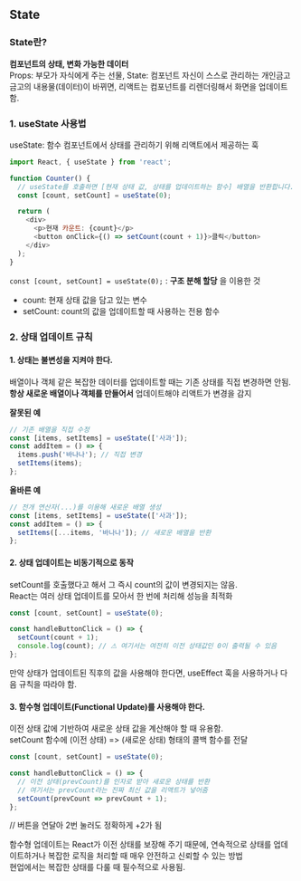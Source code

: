 ## State

### State란?
**컴포넌트의 상태, 변화 가능한 데이터** <br>
Props: 부모가 자식에게 주는 선물, State: 컴포넌트 자신이 스스로 관리하는 개인금고 <br>
금고의 내용물(데이터)이 바뀌면, 리액트는 컴포넌트를 리렌더링해서 화면을 업데이트함.

### 1. useState 사용법
useState: 함수 컴포넌트에서 상태를 관리하기 위해 리액트에서 제공하는 훅
```js
import React, { useState } from 'react';

function Counter() {
  // useState를 호출하면 [현재 상태 값, 상태를 업데이트하는 함수] 배열을 반환합니다.
  const [count, setCount] = useState(0);

  return (
    <div>
      <p>현재 카운트: {count}</p>
      <button onClick={() => setCount(count + 1)}>클릭</button>
    </div>
  );
}
```

`const [count, setCount] = useState(0);` : **구조 분해 할당** 을 이용한 것 <br>
- count: 현재 상태 값을 담고 있는 변수
- setCount: count의 값을 업데이트할 때 사용하는 전용 함수

### 2. 상태 업데이트 규칙
#### 1. 상태는 불변성을 지켜야 한다.
배열이나 객체 같은 복잡한 데이터를 업데이트할 때는 기존 상태를 직접 변경하면 안됨. **항상 새로운 배열이나 객체를 만들어서** 업데이트해야 리액트가 변경을 감지

**잘못된 예**
```js
// 기존 배열을 직접 수정
const [items, setItems] = useState(['사과']);
const addItem = () => {
  items.push('바나나'); // 직접 변경
  setItems(items);
};
```

**올바른 예**
```js
// 전개 연산자(...)를 이용해 새로운 배열 생성
const [items, setItems] = useState(['사과']);
const addItem = () => {
  setItems([...items, '바나나']); // 새로운 배열을 반환
};
```

#### 2. 상태 업데이트는 비동기적으로 동작
setCount를 호출했다고 해서 그 즉시 count의 값이 변경되지는 않음.<br>
React는 여러 상태 업데이트를 모아서 한 번에 처리해 성능을 최적화<br>

```js
const [count, setCount] = useState(0);

const handleButtonClick = () => {
  setCount(count + 1);
  console.log(count); // ⚠ 여기서는 여전히 이전 상태값인 0이 출력될 수 있음
};
```
만약 상태가 업데이트된 직후의 값을 사용해야 한다면, useEffect 훅을 사용하거나 다음 규칙을 따라야 함.

#### 3. 함수형 업데이트(Functional Update)를 사용해야 한다.
이전 상태 값에 기반하여 새로운 상태 값을 계산해야 할 때 유용함.<br>
setCount 함수에 (이전 상태) => (새로운 상태) 형태의 콜백 함수를 전달<br>

```js
const [count, setCount] = useState(0);

const handleButtonClick = () => {
  // 이전 상태(prevCount)를 인자로 받아 새로운 상태를 반환
  // 여기서는 prevCount라는 진짜 최신 값을 리액트가 넣어줌
  setCount(prevCount => prevCount + 1);
};
```
// 버튼을 연달아 2번 눌러도 정확하게 +2가 됨
<br>

함수형 업데이트는 React가 이전 상태를 보장해 주기 때문에, 연속적으로 상태를 업데이트하거나 복잡한 로직을 처리할 때 매우 안전하고 신뢰할 수 있는 방법<br>
현업에서는 복잡한 상태를 다룰 때 필수적으로 사용됨.
